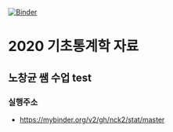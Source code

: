 [![Binder](https://mybinder.org/badge_logo.svg)](https://mybinder.org/v2/gh/nck2/stat/master)
#  2020 기초통계학 자료  
## 노창균 쌤 수업 test

### 실행주소
* https://mybinder.org/v2/gh/nck2/stat/master